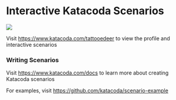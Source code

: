 # Interactive Katacoda Scenarios

[![](http://shields.katacoda.com/katacoda/tattooedeer/count.svg)](https://www.katacoda.com/tattooedeer "Get your profile on Katacoda.com")

Visit https://www.katacoda.com/tattooedeer to view the profile and interactive scenarios

### Writing Scenarios
Visit https://www.katacoda.com/docs to learn more about creating Katacoda scenarios

For examples, visit https://github.com/katacoda/scenario-example
